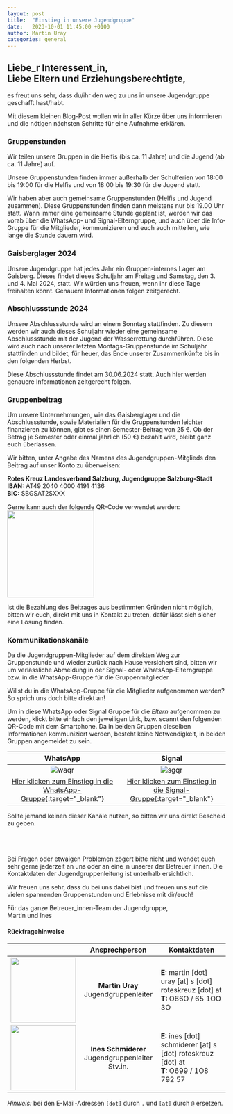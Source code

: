 ```yaml
---
layout: post
title:  "Einstieg in unsere Jugendgruppe"
date:   2023-10-01 11:45:00 +0100
author: Martin Uray
categories: general
---
```


## Liebe_r Interessent_in,<br>Liebe Eltern und Erziehungsberechtigte,

es freut uns sehr, dass du/ihr den weg zu uns in unsere Jugendgruppe geschafft
hast/habt.

Mit diesem kleinen Blog-Post wollen wir in aller Kürze über uns informieren und
die nötigen nächsten Schritte für eine Aufnahme erklären.


### Gruppenstunden
Wir teilen unsere Gruppen in die Helfis (bis ca. 11 Jahre) und die Jugend 
(ab ca. 11 Jahre) auf.

Unsere Gruppenstunden finden immer außerhalb der Schulferien von 
18:00 bis 19:00 für die Helfis und von 18:00 bis 19:30 für die Jugend statt.

Wir haben aber auch gemeinsame Gruppenstunden (Helfis und Jugend zusammen).
Diese Gruppenstunden finden dann meistens nur bis 19.00 Uhr statt.
Wann immer eine gemeinsame Stunde geplant ist, werden wir das vorab 
über die WhatsApp- und Signal-Elterngruppe, und auch über die Info-Gruppe für 
die Mitglieder, kommunizieren und euch auch mitteilen, wie lange die Stunde 
dauern wird. 


### Gaisberglager 2024

Unsere Jugendgruppe hat jedes Jahr ein Gruppen-internes Lager am Gaisberg.
Dieses findet dieses Schuljahr am Freitag 
und Samstag, den 3. und 4. Mai 2024, statt. 
Wir würden uns freuen, wenn ihr diese Tage freihalten könnt. Genauere Informationen 
folgen zeitgerecht.


### Abschlussstunde 2024

Unsere Abschlussstunde wird an einem Sonntag stattfinden. Zu diesem werden wir
auch dieses Schuljahr wieder eine gemeinsame 
Abschlussstunde mit der Jugend der Wasserrettung durchführen. Diese wird auch 
nach unserer letzten Montags-Gruppenstunde im Schuljahr stattfinden und bildet, 
für heuer, das Ende unserer Zusammenkünfte bis in den folgenden Herbst.

Diese Abschlussstunde findet am 30.06.2024 statt. Auch hier werden genauere Informationen 
zeitgerecht folgen.


### Gruppenbeitrag
Um unsere Unternehmungen, wie das Gaisberglager und die Abschlussstunde, 
sowie Materialien für die Gruppenstunden leichter finanzieren zu können, 
gibt es einen Semester-Beitrag von 25 €. Ob der Betrag je 
Semester oder einmal jährlich (50 €) bezahlt wird, bleibt ganz euch überlassen. 

Wir bitten, unter Angabe des Namens des Jugendgruppen-Mitglieds den Beitrag 
auf unser Konto zu überweisen: 

**Rotes Kreuz Landesverband Salzburg, Jugendgruppe Salzburg-Stadt**<br>
**IBAN:**  AT49 2040 4000 4191 4136<br>
**BIC:**   SBGSAT2SXXX

Gerne kann auch der folgende QR-Code verwendet werden:<br>
<img src="https://www.red-angels.at/assets/gruppenbeitrag_qr.png" width="200" />

Ist die Bezahlung des Beitrages aus bestimmten Gründen nicht möglich, bitten wir 
euch, direkt mit uns in Kontakt zu treten, dafür lässt sich sicher eine Lösung 
finden.

### Kommunikationskanäle
Da die Jugendgruppen-Mitglieder auf dem direkten Weg zur Gruppenstunde und 
wieder zurück nach Hause versichert sind, bitten wir um verlässliche Abmeldung 
in der Signal- oder WhatsApp-Elterngruppe bzw. in die WhatsApp-Gruppe für die 
Gruppenmitglieder

Willst du in die WhatsApp-Gruppe für die Mitglieder aufgenommen werden? So sprich
uns doch bitte direkt an!

Um in diese WhatsApp oder Signal Gruppe für die _Eltern_ aufgenommen zu werden, 
klickt bitte 
einfach den jeweiligen Link, bzw.  scannt den folgenden QR-Code mit dem 
Smartphone. Da in beiden Gruppen dieselben Informationen kommuniziert werden, 
besteht keine Notwendigkeit, in beiden Gruppen angemeldet zu sein.

| WhatsApp | Signal |
|:---:|:---:|
| ![waqr](https://www.red-angels.at/assets/wa_qr.png)  | ![sgqr](https://www.red-angels.at/assets/sg_qr.png) |
| [Hier klicken zum Einstieg in die WhatsApp-Gruppe](https://chat.whatsapp.com/CXmiDOUSWbiF8I6BeEpG2a){:target="_blank"} | [Hier klicken zum Einstieg in die Signal-Gruppe](https://signal.group/#CjQKIPg5RawmK9AHhjp-Hj8mtpDe5e_WVObgzU-8KaLJkqEtEhD53kMkVMzHtk-MX17qRd3z){:target="_blank"} |


Sollte jemand keinen dieser Kanäle nutzen, so bitten wir uns direkt Bescheid zu geben.

<br><br><br>
Bei Fragen oder etwaigen Problemen zögert bitte nicht und wendet euch sehr gerne 
jederzeit an uns oder an eine_n unserer der Betreuer_innen. Die Kontaktdaten der
Jugendgruppenleitung ist unterhalb ersichtlich.


Wir freuen uns sehr, dass du bei uns dabei bist und freuen uns auf die vielen spannenden Gruppenstunden und Erlebnisse mit dir/euch!<br>

Für das ganze Betreuer_innen-Team der Jugendgruppe,<br>
   Martin und Ines


#### Rückfragehinweise

|  | Ansprechperson | Kontaktdaten |
|---|:---:|---|
| <img src="https://www.fh-salzburg.ac.at/fileadmin/_processed_/8/6/csm_36417_a3b98b9b6c.jpg" width="150" /> | **Martin Uray**<br>Jugendgruppenleiter | **E:** martin [dot] uray [at] s [dot] roteskreuz [dot] at <br> **T:** O66O / 65 1OO 3O |
| <img src="https://media.licdn.com/dms/image/D4D03AQHLyS7W7C72uw/profile-displayphoto-shrink_200_200/0/1689189754721?e=1701907200&v=beta&t=wX4bf-tRvjXd9i3UQNNr9VJY0c2RdsDOXDsBlLDPjiM" width="150" /> | **Ines Schmiderer**<br>Jugendgruppenleiter Stv.in. | **E:** ines [dot] schmiderer [at] s [dot] roteskreuz [dot] at <br> **T:** O699 / 1O8 792 57 |

_Hinweis:_ bei den E-Mail-Adressen `[dot]` durch `.` und `[at]` durch `@` ersetzen.
